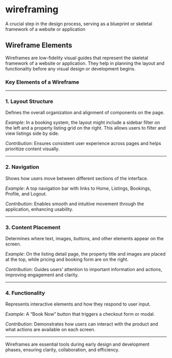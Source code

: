 # wireframing
A crucial step in the design process, serving as a blueprint or skeletal framework of a website or application
## Wireframe Elements
Wireframes are low-fidelity visual guides that represent the skeletal framework of a website or application. They help in planning the layout and functionality before any visual design or development begins.

###  Key Elements of a Wireframe

---

### 1. **Layout Structure**
Defines the overall organization and alignment of components on the page.

 *Example*: In a booking system, the layout might include a sidebar filter on the left and a property listing grid on the right. This allows users to filter and view listings side by side.

 *Contribution*: Ensures consistent user experience across pages and helps prioritize content visually.

---

### 2. **Navigation**
Shows how users move between different sections of the interface.

 *Example*: A top navigation bar with links to Home, Listings, Bookings, Profile, and Logout.

 *Contribution*: Enables smooth and intuitive movement through the application, enhancing usability.

---

### 3. **Content Placement**
Determines where text, images, buttons, and other elements appear on the screen.

 *Example*: On the listing detail page, the property title and images are placed at the top, while pricing and booking form are on the right.

 *Contribution*: Guides users’ attention to important information and actions, improving engagement and clarity.

---

### 4. **Functionality**
Represents interactive elements and how they respond to user input.

 *Example*: A “Book Now” button that triggers a checkout form or modal.

 *Contribution*: Demonstrates how users can interact with the product and what actions are available on each screen.

---

Wireframes are essential tools during early design and development phases, ensuring clarity, collaboration, and efficiency.
